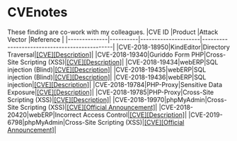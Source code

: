 # CVEnotes
These finding are co-work with my colleagues.
|CVE ID        |Product   |Attack Vector        |Reference                                     |
|--------------|----------|---------------------|----------------------------------------------|
|CVE-2018-18950|KindEditor|Directory Traversal|[[CVE]](https://cve.mitre.org/cgi-bin/cvename.cgi?name=CVE-2018-18950)[[Description]](https://github.com/eddietcc/CVEnotes/blob/master/CVE-2018-18950_KindEditor/README.md)|
|CVE-2018-19340|Guriddo Form PHP|Cross-Site Scripting (XSS)|[[CVE]](https://cve.mitre.org/cgi-bin/cvename.cgi?name=CVE-2018-19340)[[Description]](https://github.com/0xUhaw/CVE-Bins/blob/master/Guriddo%20Form%20PHP/README.md)|
|CVE-2018-19434|webERP|SQL injection (Blind)|[[CVE]](https://cve.mitre.org/cgi-bin/cvename.cgi?name=CVE-2018-19434)[[Description]](https://github.com/eddietcc/CVEnotes/blob/master/webERP_4.15_BankMatching/readme.md)|
|CVE-2018-19435|webERP|SQL injection (Blind)|[[CVE]](https://cve.mitre.org/cgi-bin/cvename.cgi?name=CVE-2018-19435)[[Description]](https://github.com/0xUhaw/CVE-Bins/tree/master/webERP%20SQLI-1)|
|CVE-2018-19436|webERP|SQL injection|[[CVE]](https://cve.mitre.org/cgi-bin/cvename.cgi?name=CVE-2018-19436)[[Description]](https://github.com/0xUhaw/CVE-Bins/tree/master/webERP%20SQLI-2)|
|CVE-2018-19784|PHP-Proxy|Sensitive Data Exposure|[[CVE]](https://cve.mitre.org/cgi-bin/cvename.cgi?name=CVE-2018-19784)[[Description]](https://github.com/0xUhaw/CVE-Bins/blob/master/PHP-Proxy/readme.md)|
|CVE-2018-19785|PHP-Proxy|Cross-Site Scripting (XSS)|[[CVE]](https://cve.mitre.org/cgi-bin/cvename.cgi?name=CVE-2018-19785)[[Description]](https://github.com/eddietcc/CVEnotes/blob/master/PHP-Proxy/RADME.md)|
|CVE-2018-19970|phpMyAdmin|Cross-Site Scripting (XSS)|[[CVE]](https://cve.mitre.org/cgi-bin/cvename.cgi?name=CVE-2018-19970)[[Official Announcement]](https://www.phpmyadmin.net/security/PMASA-2018-8/)|
|CVE-2018-20420|webERP|Incorrect Access Control|[[CVE]](http://cve.mitre.org/cgi-bin/cvename.cgi?name=CVE-2018-20420)[[Description]](https://github.com/eddietcc/CVEnotes/blob/master/webERP_4.15_Z_CreateCompanyTemplateFile/README.md)|
|CVE-2019-6798|phpMyAdmin|Cross-Site Scripting (XSS)|[[CVE]](https://cve.mitre.org/cgi-bin/cvename.cgi?name=2019-6798)[[Official Announcement]](https://www.phpmyadmin.net/security/PMASA-2019-2/)|
<!--stackedit_data:
eyJoaXN0b3J5IjpbLTEwOTU3NDYwMSwzNTU1OTM4MzcsOTMzOT
U1MzEzXX0=
-->